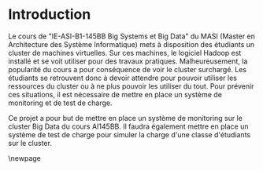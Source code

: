 # Introduction

Le cours de "IE-ASI-B1-145BB Big Systems et Big Data" du MASI (Master en Architecture des Système Informatique) mets à disposition des étudiants un cluster de machines virtuelles. Sur ces machines, le logiciel Hadoop est installé et se voit utiliser pour des travaux pratiques. Malheureusement, la popularité du cours a pour conséquence de voir le cluster surchargé. Les étudiants se retrouvent donc à devoir attendre pour pouvoir utiliser les ressources du cluster ou à ne plus pouvoir les utiliser du tout. Pour prévenir ces situations, il est nécessaire de mettre en place un système de monitoring et de test de charge.

Ce projet a pour but de mettre en place un système de monitoring sur le cluster Big Data du cours AI145BB. Il faudra également mettre en place un système de test de charge pour simuler la charge d'une classe d'étudiants sur le cluster.

\newpage
